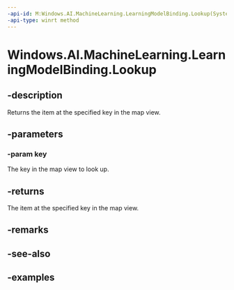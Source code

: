 ```yaml
---
-api-id: M:Windows.AI.MachineLearning.LearningModelBinding.Lookup(System.String)
-api-type: winrt method
---
```


<!-- Method syntax.
public object LearningModelBinding.Lookup(String key)
-->

# Windows.AI.MachineLearning.LearningModelBinding.Lookup

## -description
Returns the item at the specified key in the map view.

## -parameters
### -param key
The key in the map view to look up.

## -returns
The item at the specified key in the map view.

## -remarks

## -see-also

## -examples

